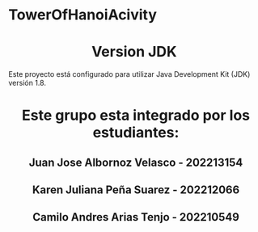 # TowerOfHanoiAcivity
<h1 align="center"> Version JDK </h1>
<p aliggn="center"> Este proyecto está configurado para utilizar Java Development Kit (JDK) versión 1.8. </p>
<h1 align="center"> Este grupo esta integrado por los estudiantes:</h1>
<h2 align="center"> Juan Jose Albornoz Velasco - 202213154</h2>
<h2 align="center"> Karen Juliana Peña Suarez - 202212066</h2>
<h2 align="center"> Camilo Andres Arias Tenjo - 202210549</h2>
